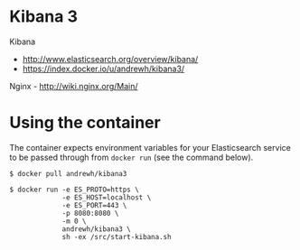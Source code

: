 # Kibana 3

Kibana
- http://www.elasticsearch.org/overview/kibana/
- https://index.docker.io/u/andrewh/kibana3/

Nginx - http://wiki.nginx.org/Main/

# Using the container

The container expects environment variables for your Elasticsearch service to
be passed through from `docker run` (see the command below).

```shell
$ docker pull andrewh/kibana3
```

```shell
$ docker run -e ES_PROTO=https \
             -e ES_HOST=localhost \
             -e ES_PORT=443 \
             -p 8080:8080 \
             -m 0 \
             andrewh/kibana3 \
             sh -ex /src/start-kibana.sh
```
